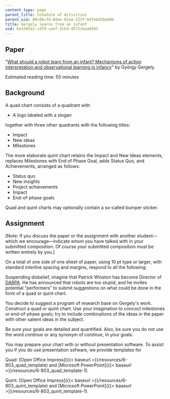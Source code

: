 ```yaml
---
content_type: page
parent_title: Schedule of Activities
parent_uid: 00c0bcfd-0dae-62aa-223f-607ebd39a0db
title: Gergely learns from an infant
uid: be3305d1-cd79-ceef-2cb4-d572cbaa0203
---
```


Paper
-----

"[What should a robot learn from an infant? Mechanisms of action interpretation and observational learning in infancy](https://www.researchgate.net/publication/28763919_What_should_a_robot_learn_from_an_infant_Mechanisms_of_action_interpretation_and_observational_learning_in_infancy)" by György Gergely.

Estimated reading time: 50 minutes

Background
----------

A quad chart consists of a quadrant with

*   A logo labeled with a slogan

together with three other quadrants with the following titles:

*   Impact
*   New ideas
*   Milestones

The more elaborate quint chart retains the Impact and New Ideas elements, replaces Milestones with End of Phase Goal, adds Status Quo, and Achievements, arranged as follows:

*   Status quo
*   New insights
*   Project achievements
*   Impact
*   End-of-phase goals

Quad and quint charts may optionally contain a so-called bumper sticker.

Assignment
----------

\[Note: If you discuss the paper or the assignment with another student—which we encourage—indicate whom you have talked with in your submitted composition. Of course your submitted composition must be written entirely by you.\]

On a total of one side of one sheet of paper, using 10 pt type or larger, with standard interline spacing and margins, respond to all the following:

Suspending disbelief, imagine that Patrick Winston has become Director of [DARPA](https://www.darpa.mil/). He has announced that robots are too stupid, and he invites potential “performers” to submit suggestions on what could be done in the form of a quad or quint chart.

You decide to suggest a program of research base on Gergely's work. Construct a quad or quint chart. Use your imagination to concoct milestones or end-of-phase goals; try to include combinations of the ideas in the paper with other salient ideas in the subject.

Be sure your goals are detailed and quantified. Also, be sure you do not use the word _continue_ or any synonym of _continue_, in your goals.

You may prepare your chart with or without presentation software. To assist you if you do use presentation sofware, we provide templates for

Quad: [Open Office Impress]({{< baseurl >}}/resources/6-803_quad_template) and [Microsoft PowerPoint]({{< baseurl >}}/resources/6-803_quad_template-1).

Quint: [Open Office Impress]({{< baseurl >}}/resources/6-803_quint_template) and [Microsoft PowerPoint]({{< baseurl >}}/resources/6-803_quint_template-1).